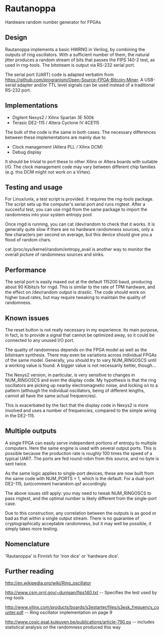 Rautanoppa
==========

Hardware random number generator for FPGAs


Design
------

Rautanoppa implements a basic HWRNG in Verilog, by combining the
outputs of ring oscillators. With a sufficient number of them, the
natural jitter produces a random stream of bits that passes the FIPS
140-2 test, as used in rng-tools. The bitstream is output via RS-232
serial port.

The serial port (UART) code is adapted verbatim from
https://github.com/progranism/Open-Source-FPGA-Bitcoin-Miner. A
USB-serial adapter and/or TTL level signals can be used instead of a
traditional RS-232 port.


Implementations
---------------

* Digilent Nexys2 / Xilinx Spartan 3E 500k
* Terasic DE2-115 / Altera Cyclone IV 4CE115

The bulk of the code is the same in both cases. The necessary
differences between these implementations are mainly due to

* Clock management (Altera PLL / Xilinx DCM)
* Debug display

It should be trivial to port these to other Xilinx or Altera boards
with suitable I/O. The clock management code may vary between
different chip families (e.g. this DCM might not work on a Virtex).


Testing and usage
-----------------

For Linux/unix, a test script is provided. It requires the rng-tools
package. The script sets up the computer's serial port and runs
rngtest. After a succesful test, you can use rngd from the same
package to import the randomness into your system entropy pool.

Once rngd is running, you can cat /dev/random to check that it
works. It is generally quite slow if there are no hardware randomness
sources, only a few characters per second on average, but this device
should give you a flood of random chars.

cat /proc/sys/kernel/random/entropy_avail is another way to monitor
the overall picture of randomness sources and sinks.


Performance
-----------

The serial port is easily maxed out at the default 115200 baud,
producing about 90 Kibits/s for rngd. This is similar to the rate of
TPM hardware, and the effect on /dev/random output is drastic. The
code should work on higher baud rates, but may require tweaking to
maintain the quality of randomness.


Known issues
------------

The reset button is not really necessary in my experience. Its main
purpose, in fact, is to provide a signal that cannot be optimized
away, so it could be connected to any unused I/O port.

The quality of randomness depends on the FPGA model as well as the
bitstream synthesis. There may even be variations across individual
FPGAs of the same model. Generally, you should try to vary
NUM_RINGOSCS until a working value is found. A bigger value is not
necessarily better, though...

The Nexys2 version, in particular, is very sensitive to changes in
NUM_RINGOSCS and even the display code. My hypothesis is that the ring
oscillators are picking up nearby electromagnetic noise, and locking
on to a pattern (although the individual oscillators, being of
different lengths, cannot all have the same actual frequencies).

This is exacerbated by the fact that the display code in Nexys2 is
more involved and uses a number of frequencies, compared to the simple
wiring in the DE2-115.


Multiple outputs
----------------

A single FPGA can easily serve independent portions of entropy to
multiple computers. Here the same engine is used with several output
ports. This is possible because the production rate is roughly 100
times the speed of a typical UART. The ports are fed round-robin from
this source, and no byte is sent twice.

As the same logic applies to single-port devices, these are now built
from the same code with NUM_PORTS = 1, which is the default. For a
dual-port DE2-115, (un)comment hwrandom.qsf accordingly.

The above issues still apply: you may need to tweak NUM_RINGOSCS to
pass rngtest, and the optimal number is likely different from the
single-port case.

Due to this construction, any correlation between the outputs is as
good or bad as that within a single output stream. There is no
guarantee of cryptographically acceptable randomness, but it may well
be possible, it simply takes more testing.


Nomenclature
------------

'Rautanoppa' is Finnish for 'iron dice' or 'hardware dice'.


Further reading
---------------

http://en.wikipedia.org/wiki/Ring_oscillator

http://www.csm.ornl.gov/~dunigan/fips140.txt -- Specifies the test used by rng-tools

http://www.xilinx.com/products/boards/s3estarter/files/s3esk_frequency_counter.pdf -- Ring oscillator implementation on page 9

http://www.cosic.esat.kuleuven.be/publications/article-790.ps -- includes statistical analysis on the randomness produced this way